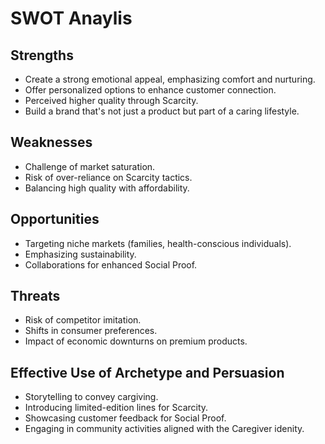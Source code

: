 # SWOT Anaylis
## Strengths
- Create a strong emotional appeal, emphasizing comfort and nurturing.
- Offer personalized options to enhance customer connection.
- Perceived higher quality through Scarcity.
- Build a brand that's not just a product but part of a caring lifestyle.

## Weaknesses
- Challenge of market saturation.
- Risk of over-reliance on Scarcity tactics.
- Balancing high quality with affordability.

## Opportunities
- Targeting niche markets (families, health-conscious individuals).
- Emphasizing sustainability.
- Collaborations for enhanced Social Proof.

## Threats
- Risk of competitor imitation.
- Shifts in consumer preferences.
- Impact of economic downturns on premium products.

## Effective Use of Archetype and Persuasion
- Storytelling to convey cargiving.
- Introducing limited-edition lines for Scarcity.
- Showcasing customer feedback for Social Proof.
- Engaging in community activities aligned with the Caregiver idenity.

